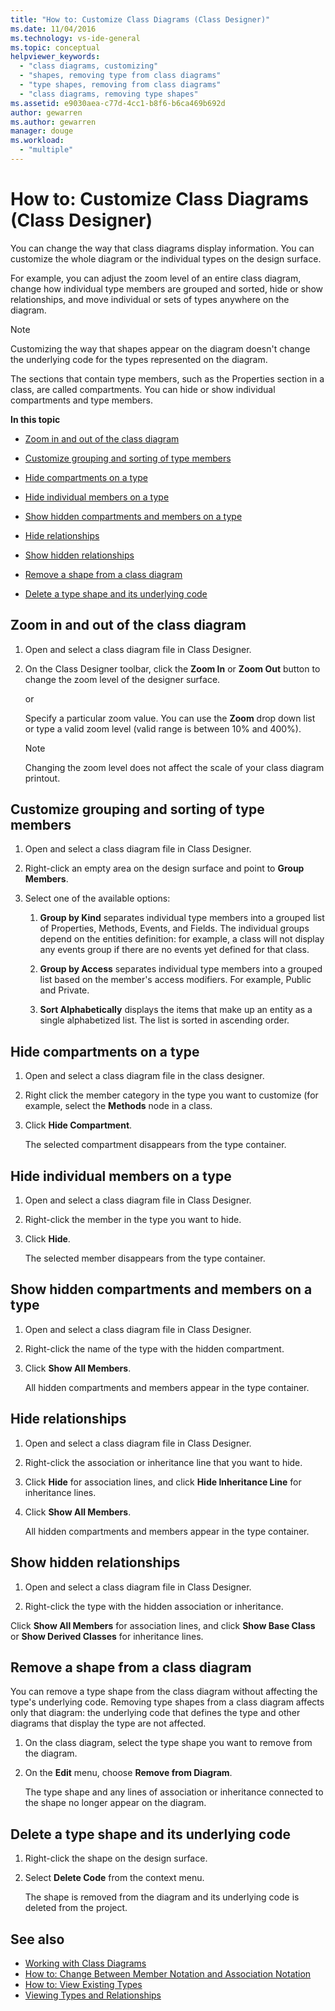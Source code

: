 ```yaml
---
title: "How to: Customize Class Diagrams (Class Designer)"
ms.date: 11/04/2016
ms.technology: vs-ide-general
ms.topic: conceptual
helpviewer_keywords:
  - "class diagrams, customizing"
  - "shapes, removing type from class diagrams"
  - "type shapes, removing from class diagrams"
  - "class diagrams, removing type shapes"
ms.assetid: e9030aea-c77d-4cc1-b8f6-b6ca469b692d
author: gewarren
ms.author: gewarren
manager: douge
ms.workload:
  - "multiple"
---
```

# How to: Customize Class Diagrams (Class Designer)
You can change the way that class diagrams display information. You can customize the whole diagram or the individual types on the design surface.

For example, you can adjust the zoom level of an entire class diagram, change how individual type members are grouped and sorted, hide or show relationships, and move individual or sets of types anywhere on the diagram.

> [!NOTE]
> Customizing the way that shapes appear on the diagram doesn't change the underlying code for the types represented on the diagram.


The sections that contain type members, such as the Properties section in a class, are called compartments. You can hide or show individual compartments and type members.

**In this topic**

-   [Zoom in and out of the class diagram](how-to-customize-class-diagrams.md#ZoomInOut)

-   [Customize grouping and sorting of type members](how-to-customize-class-diagrams.md#CustomizeGroupingSorting)

-   [Hide compartments on a type](how-to-customize-class-diagrams.md#HideCompartments)

-   [Hide individual members on a type](how-to-customize-class-diagrams.md#HideMembers)

-   [Show hidden compartments and members on a type](how-to-customize-class-diagrams.md#DisplayHiddenCompartmentsAndMemberrs)

-   [Hide relationships](how-to-customize-class-diagrams.md#HideAssociationAndInheritance)

-   [Show hidden relationships](how-to-customize-class-diagrams.md#DisplayAssociationAndInheritance)

-   [Remove a shape from a class diagram](how-to-customize-class-diagrams.md#RemoveCodeAndShape)

-   [Delete a type shape and its underlying code](how-to-customize-class-diagrams.md#DeleteTypeShapeAndCode)

##  <a name="ZoomInOut"></a> Zoom in and out of the class diagram

1.  Open and select a class diagram file in Class Designer.

2.  On the Class Designer toolbar, click the **Zoom In** or **Zoom Out** button to change the zoom level of the designer surface.

     or

     Specify a particular zoom value. You can use the **Zoom** drop down list or type a valid zoom level (valid range is between 10% and 400%).

    > [!NOTE]
    >  Changing the zoom level does not affect the scale of your class diagram printout.

##  <a name="CustomizeGroupingSorting"></a> Customize grouping and sorting of type members

1.  Open and select a class diagram file in Class Designer.

2.  Right-click an empty area on the design surface and point to **Group Members**.

3.  Select one of the available options:

    1.  **Group by Kind** separates individual type members into a grouped list of Properties, Methods, Events, and Fields. The individual groups depend on the entities definition: for example, a class will not display any events group if there are no events yet defined for that class.

    2.  **Group by Access** separates individual type members into a grouped list based on the member's access modifiers. For example, Public and Private.

    3.  **Sort Alphabetically** displays the items that make up an entity as a single alphabetized list. The list is sorted in ascending order.

##  <a name="HideCompartments"></a> Hide compartments on a type

1.  Open and select a class diagram file in the class designer.

2.  Right click the member category in the type you want to customize (for example, select the **Methods** node in a class.

3.  Click **Hide Compartment**.

     The selected compartment disappears from the type container.

##  <a name="HideMembers"></a> Hide individual members on a type

1.  Open and select a class diagram file in Class Designer.

2.  Right-click the member in the type you want to hide.

3.  Click **Hide**.

     The selected member disappears from the type container.

##  <a name="DisplayHiddenCompartmentsAndMemberrs"></a> Show hidden compartments and members on a type

1.  Open and select a class diagram file in Class Designer.

2.  Right-click the name of the type with the hidden compartment.

3.  Click **Show All Members**.

     All hidden compartments and members appear in the type container.

##  <a name="HideAssociationAndInheritance"></a> Hide relationships

1.  Open and select a class diagram file in Class Designer.

2.  Right-click the association or inheritance line that you want to hide.

3.  Click **Hide** for association lines, and click **Hide Inheritance Line** for inheritance lines.

4.  Click **Show All Members**.

     All hidden compartments and members appear in the type container.

##  <a name="DisplayAssociationAndInheritance"></a> Show hidden relationships

1.  Open and select a class diagram file in Class Designer.

2.  Right-click the type with the hidden association or inheritance.

 Click **Show All Members** for association lines, and click **Show Base Class** or **Show Derived Classes** for inheritance lines.

##  <a name="RemoveCodeAndShape"></a> Remove a shape from a class diagram
You can remove a type shape from the class diagram without affecting the type's underlying code. Removing type shapes from a class diagram affects only that diagram: the underlying code that defines the type and other diagrams that display the type are not affected.

1.  On the class diagram, select the type shape you want to remove from the diagram.

2.  On the **Edit** menu, choose **Remove from Diagram**.

     The type shape and any lines of association or inheritance connected to the shape no longer appear on the diagram.

##  <a name="DeleteTypeShapeAndCode"></a> Delete a type shape and its underlying code

1.  Right-click the shape on the design surface.

2.  Select **Delete Code** from the context menu.

     The shape is removed from the diagram and its underlying code is deleted from the project.

## See also

- [Working with Class Diagrams](working-with-class-diagrams.md)
- [How to: Change Between Member Notation and Association Notation](how-to-change-between-member-notation-and-association-notation.md)
- [How to: View Existing Types](how-to-view-existing-types.md)
- [Viewing Types and Relationships](viewing-types-and-relationships.md)